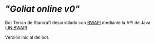 # _"Goliat online v0"_

Bot Terran de Starcraft desarrollado con [BWAPI](https://github.com/bwapi/bwapi) mediante la API de Java ([JNIBWAPI](https://github.com/JNIBWAPI/JNIBWAPI)

Versión inicial del bot.
